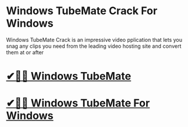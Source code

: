 # Windows TubeMate Crack For Windows

Windows TubeMate Crack is an impressive video pplication that lets you snag any clips you need from the leading video hosting site and convert them at or after

# [✔🎉🚀 Windows TubeMate](https://tinyurl.com/te5uctu6)

# [✔🎉🚀 Windows TubeMate For Windows](https://tinyurl.com/te5uctu6)
